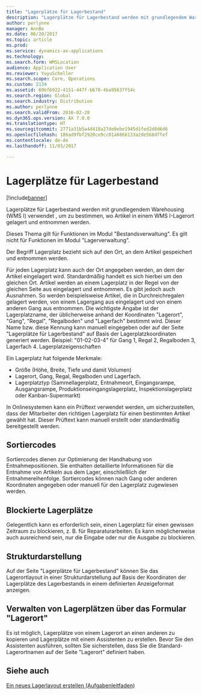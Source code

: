 ```yaml
---
title: "Lagerplätze für Lagerbestand"
description: "Lagerplätze für Lagerbestand werden mit grundlegendem Warehousing (WMS I) verwendet , um zu bestimmen, wo Artikel in einem WMS I-Lagerort gelagert und entnommen werden."
author: perlynne
manager: AnnBe
ms.date: 06/20/2017
ms.topic: article
ms.prod: 
ms.service: dynamics-ax-applications
ms.technology: 
ms.search.form: WMSLocation
audience: Application User
ms.reviewer: YuyuScheller
ms.search.scope: Core, Operations
ms.custom: 2134
ms.assetid: 69bf6922-4151-447f-b678-4ba95637f54c
ms.search.region: Global
ms.search.industry: Distribution
ms.author: perlynne
ms.search.validFrom: 2016-02-28
ms.dyn365.ops.version: AX 7.0.0
ms.translationtype: HT
ms.sourcegitcommit: 2771a31b5a4d418a27de0ebe1945d1fed2d8d6d6
ms.openlocfilehash: 186ad9fbf2920ce9cc01a686b133a2de568d7fef
ms.contentlocale: de-de
ms.lasthandoff: 11/03/2017

---
```


# <a name="inventory-locations"></a>Lagerplätze für Lagerbestand

[!include[banner](../includes/banner.md)]


Lagerplätze für Lagerbestand werden mit grundlegendem Warehousing (WMS I) verwendet , um zu bestimmen, wo Artikel in einem WMS I-Lagerort gelagert und entnommen werden.

Dieses Thema gilt für Funktionen im Modul "Bestandsverwaltung". Es gilt nicht für Funktionen im Modul "Lagerverwaltung".

Der Begriff Lagerplatz bezieht sich auf den Ort, an dem Artikel gespeichert und entnommen werden.

Für jeden Lagerplatz kann auch der Ort angegeben werden, an dem der Artikel eingelagert wird. Standardmäßig handelt es sich hierbei um den gleichen Ort. Artikel werden an einem Lagerplatz in der Regel von der gleichen Seite aus eingelagert und entnommen. Es gibt jedoch auch Ausnahmen. So werden beispielsweise Artikel, die in Durchreichregalen gelagert werden, von einem Lagergang aus eingelagert und von einem anderen Gang aus entnommen. Die wichtigste Angabe ist der Lagerplatzname, der üblicherweise anhand der Koordinaten "Lagerort", "Gang", "Regal", "Regalboden" und "Lagerfach" bestimmt wird. Dieser Name bzw. diese Kennung kann manuell eingegeben oder auf der Seite "Lagerplätze für Lagerbestand" auf Basis der Lagerplatzkoordinaten generiert werden. Beispiel: "01-02-03-4" für Gang 1, Regal 2, Regalboden 3, Lagerfach 4.
Lagerplatzeigenschaften

Ein Lagerplatz hat folgende Merkmale:
-   Größe (Höhe, Breite, Tiefe und damit Volumen)
-   Lagerort, Gang, Regal, Regalboden und Lagerfach.
-   Lagerplatztyp (Sammellagerplatz, Entnahmeort, Eingangsrampe, Ausgangsrampe, Produktionseingangslagerplatz, Inspektionslagerplatz oder Kanban-Supermarkt)

In Onlinesystemen kann ein Prüftext verwendet werden, um sicherzustellen, dass der Mitarbeiter den richtigen Lagerplatz für einen bestimmten Artikel gewählt hat. Dieser Prüftext kann manuell erstellt oder standardmäßig bereitgestellt werden.

## <a name="sort-codes"></a>Sortiercodes
Sortiercodes dienen zur Optimierung der Handhabung von Entnahmepositionen. Sie enthalten detaillierte Informationen für die Entnahme von Artikeln aus dem Lager, einschließlich der Entnahmereihenfolge. Sortiercodes können nach Gang oder anderen Koordinaten angegeben oder manuell für den Lagerplatz zugewiesen werden.

## <a name="blocked-locations"></a>Blockierte Lagerplätze
Gelegentlich kann es erforderlich sein, einen Lagerplatz für einen gewissen Zeitraum zu blockieren, z. B. für Reparaturarbeiten. Es kann möglicherweise auch ausreichend sein, nur die Eingabe oder nur die Ausgabe zu blockieren.

## <a name="tree-structure"></a>Strukturdarstellung

Auf der Seite "Lagerplätze für Lagerbestand" können Sie das Lagerortlayout in einer Strukturdarstellung auf Basis der Koordinaten der Lagerplätze des Lagerbestands in einem definierten Anzeigeformat anzeigen.

## <a name="maintain-inventory-locations-via-the-warehouse-form"></a>Verwalten von Lagerplätzen über das Formular "Lagerort"

Es ist möglich, Lagerplätze von einem Lagerort an einen anderen zu kopieren und Lagerplätze mit einem Assistenten zu erstellen. Bevor Sie den Assistenten ausführen, sollten Sie sicherstellen, dass Sie die Standard-Lagerortnamen auf der Seite "Lagerort" definiert haben.



<a name="see-also"></a>Siehe auch
--------

[Ein neues Lagerlayout erstellen (Aufgabenleitfaden)](tasks/create-new-warehouse-layout.md)

